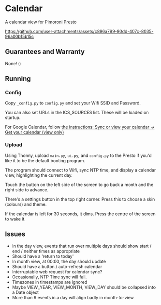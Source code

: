 # Calendar

A calendar view for [Pimoroni Presto](https://shop.pimoroni.com/products/presto?variant=54894104019323)

https://github.com/user-attachments/assets/c896a799-80dd-407c-8035-96a00b15b15c

## Guarantees and Warranty

None! :)

## Running

### Config

Copy `_config.py` to `config.py` and set your Wifi SSID and Password.

You can also set URLs in the ICS_SOURCES list. These will be loaded on startup.

For Google Calendar, follow [the instructions: Sync or view your calendar -> Get your calendar (view only)](https://support.google.com/calendar/answer/37648?hl=en#zippy=%2Cget-your-calendar-view-only)

### Upload

Using Thonny, upload `main.py`, `ui.py`, and `config.py` to the Presto if you'd like it to be the default booting program.

The program should connect to Wifi, sync NTP time, and display a calendar view, highlighting the current day.

Touch the button on the left side of the screen to go back a month and the right side to advance.

There's a settings button in the top right corner. Press this to choose a skin (colours) and theme.

If the calendar is left for 30 seconds, it dims. Press the centre of the screen to wake it.

## Issues

- In the day view, events that run over multiple days should show start / end / neither times as appropriate
- Should have a 'return to today'
- In month view, at 00:00, the day should update
- Should have a button / auto-refresh calendar
- Interruptable web request for calendar sync?
- Occasionally, NTP Time sync will fail.
- Timezones in timestamps are ignored
- Maybe VIEW_YEAR, VIEW_MONTH, VIEW_DAY should be collapsed into a Date object
- More than 9 events in a day will align badly in month-to-view
